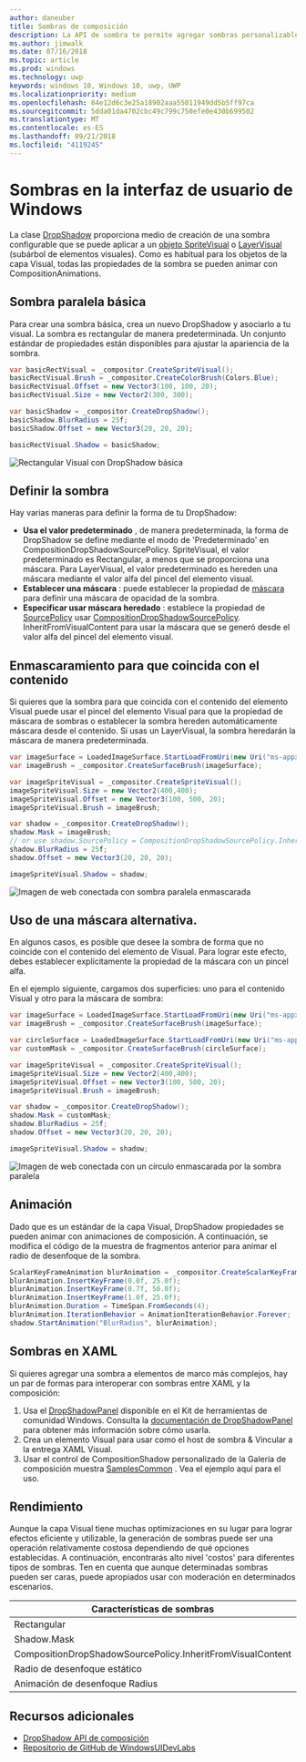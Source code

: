 ```yaml
---
author: daneuber
title: Sombras de composición
description: La API de sombra te permite agregar sombras personalizables dinámicas a contenido de la interfaz de usuario.
ms.author: jimwalk
ms.date: 07/16/2018
ms.topic: article
ms.prod: windows
ms.technology: uwp
keywords: windows 10, Windows 10, uwp, UWP
ms.localizationpriority: medium
ms.openlocfilehash: 84e12d6c3e25a18902aaa55011949dd5b5ff97ca
ms.sourcegitcommit: 5dda01da4702cbc49c799c750efe0e430b699502
ms.translationtype: MT
ms.contentlocale: es-ES
ms.lasthandoff: 09/21/2018
ms.locfileid: "4119245"
---
```

# <a name="shadows-in-windows-ui"></a>Sombras en la interfaz de usuario de Windows

La clase [DropShadow](/uwp/api/Windows.UI.Composition.DropShadow) proporciona medio de creación de una sombra configurable que se puede aplicar a un [objeto SpriteVisual](/uwp/api/windows.ui.composition.spritevisual) o [LayerVisual](/uwp/api/windows.ui.composition.layervisual) (subárbol de elementos visuales). Como es habitual para los objetos de la capa Visual, todas las propiedades de la sombra se pueden animar con CompositionAnimations.

## <a name="basic-drop-shadow"></a>Sombra paralela básica

Para crear una sombra básica, crea un nuevo DropShadow y asociarlo a tu visual. La sombra es rectangular de manera predeterminada. Un conjunto estándar de propiedades están disponibles para ajustar la apariencia de la sombra.

```cs
var basicRectVisual = _compositor.CreateSpriteVisual();
basicRectVisual.Brush = _compositor.CreateColorBrush(Colors.Blue);
basicRectVisual.Offset = new Vector3(100, 100, 20);
basicRectVisual.Size = new Vector2(300, 300);

var basicShadow = _compositor.CreateDropShadow();
basicShadow.BlurRadius = 25f;
basicShadow.Offset = new Vector3(20, 20, 20);

basicRectVisual.Shadow = basicShadow;
```

![Rectangular Visual con DropShadow básica](images/rectangular-dropshadow.png)

## <a name="shaping-the-shadow"></a>Definir la sombra

Hay varias maneras para definir la forma de tu DropShadow:

- **Usa el valor predeterminado** , de manera predeterminada, la forma de DropShadow se define mediante el modo de 'Predeterminado' en CompositionDropShadowSourcePolicy. SpriteVisual, el valor predeterminado es Rectangular, a menos que se proporciona una máscara. Para LayerVisual, el valor predeterminado es hereden una máscara mediante el valor alfa del pincel del elemento visual.
- **Establecer una máscara** : puede establecer la propiedad de [máscara](/uwp/api/windows.ui.composition.dropshadow.mask) para definir una máscara de opacidad de la sombra.
- **Especificar usar máscara heredado** : establece la propiedad de [SourcePolicy](/uwp/api/windows.ui.composition.dropshadow.sourcepolicy) usar [CompositionDropShadowSourcePolicy](/uwp/api/windows.ui.composition.compositiondropshadowsourcepolicy). InheritFromVisualContent para usar la máscara que se generó desde el valor alfa del pincel del elemento visual.

## <a name="masking-to-match-your-content"></a>Enmascaramiento para que coincida con el contenido

Si quieres que la sombra para que coincida con el contenido del elemento Visual puede usar el pincel del elemento Visual para que la propiedad de máscara de sombras o establecer la sombra hereden automáticamente máscara desde el contenido. Si usas un LayerVisual, la sombra heredarán la máscara de manera predeterminada.

```cs
var imageSurface = LoadedImageSurface.StartLoadFromUri(new Uri("ms-appx:///Assets/myImage.png"));
var imageBrush = _compositor.CreateSurfaceBrush(imageSurface);

var imageSpriteVisual = _compositor.CreateSpriteVisual();
imageSpriteVisual.Size = new Vector2(400,400);
imageSpriteVisual.Offset = new Vector3(100, 500, 20);
imageSpriteVisual.Brush = imageBrush;

var shadow = _compositor.CreateDropShadow();
shadow.Mask = imageBrush;
// or use shadow.SourcePolicy = CompositionDropShadowSourcePolicy.InheritFromVisualContent;
shadow.BlurRadius = 25f;
shadow.Offset = new Vector3(20, 20, 20);

imageSpriteVisual.Shadow = shadow;
```

![Imagen de web conectada con sombra paralela enmascarada](images/ms-brand-web-dropshadow.png)

## <a name="using-an-alternative-mask"></a>Uso de una máscara alternativa.

En algunos casos, es posible que desee la sombra de forma que no coincide con el contenido del elemento de Visual. Para lograr este efecto, debes establecer explícitamente la propiedad de la máscara con un pincel alfa.

En el ejemplo siguiente, cargamos dos superficies: uno para el contenido Visual y otro para la máscara de sombra:

```cs
var imageSurface = LoadedImageSurface.StartLoadFromUri(new Uri("ms-appx:///Assets/myImage.png"));
var imageBrush = _compositor.CreateSurfaceBrush(imageSurface);

var circleSurface = LoadedImageSurface.StartLoadFromUri(new Uri("ms-appx:///Assets/myCircleImage.png"));
var customMask = _compositor.CreateSurfaceBrush(circleSurface);

var imageSpriteVisual = _compositor.CreateSpriteVisual();
imageSpriteVisual.Size = new Vector2(400,400);
imageSpriteVisual.Offset = new Vector3(100, 500, 20);
imageSpriteVisual.Brush = imageBrush;

var shadow = _compositor.CreateDropShadow();
shadow.Mask = customMask;
shadow.BlurRadius = 25f;
shadow.Offset = new Vector3(20, 20, 20);

imageSpriteVisual.Shadow = shadow;
```

![Imagen de web conectada con un círculo enmascarada por la sombra paralela](images/ms-brand-web-masked-dropshadow.png)

## <a name="animating"></a>Animación

Dado que es un estándar de la capa Visual, DropShadow propiedades se pueden animar con animaciones de composición. A continuación, se modifica el código de la muestra de fragmentos anterior para animar el radio de desenfoque de la sombra.

```cs
ScalarKeyFrameAnimation blurAnimation = _compositor.CreateScalarKeyFrameAnimation();
blurAnimation.InsertKeyFrame(0.0f, 25.0f);
blurAnimation.InsertKeyFrame(0.7f, 50.0f);
blurAnimation.InsertKeyFrame(1.0f, 25.0f);
blurAnimation.Duration = TimeSpan.FromSeconds(4);
blurAnimation.IterationBehavior = AnimationIterationBehavior.Forever;
shadow.StartAnimation("BlurRadius", blurAnimation);
```

## <a name="shadows-in-xaml"></a>Sombras en XAML

Si quieres agregar una sombra a elementos de marco más complejos, hay un par de formas para interoperar con sombras entre XAML y la composición:

1. Usa el [DropShadowPanel](https://github.com/Microsoft/UWPCommunityToolkit/blob/master/Microsoft.Toolkit.Uwp.UI.Controls/DropShadowPanel/DropShadowPanel.Properties.cs) disponible en el Kit de herramientas de comunidad Windows. Consulta la [documentación de DropShadowPanel](https://docs.microsoft.com/windows/uwpcommunitytoolkit/controls/DropShadowPanel) para obtener más información sobre cómo usarla.
1. Crea un elemento Visual para usar como el host de sombra & Vincular a la entrega XAML Visual.
1. Usar el control de CompositionShadow personalizado de la Galería de composición muestra [SamplesCommon](https://github.com/Microsoft/WindowsUIDevLabs/tree/master/SamplesCommon/SamplesCommon) . Vea el ejemplo aquí para el uso.

## <a name="performance"></a>Rendimiento

Aunque la capa Visual tiene muchas optimizaciones en su lugar para lograr efectos eficiente y utilizable, la generación de sombras puede ser una operación relativamente costosa dependiendo de qué opciones establecidas. A continuación, encontrarás alto nivel 'costos' para diferentes tipos de sombras. Ten en cuenta que aunque determinadas sombras pueden ser caras, puede apropiados usar con moderación en determinados escenarios.

Características de sombras| Coste
------------- | -------------
Rectangular    | Low
Shadow.Mask      | Alto
CompositionDropShadowSourcePolicy.InheritFromVisualContent | Alto
Radio de desenfoque estático | Low
Animación de desenfoque Radius | Alto

## <a name="additional-resources"></a>Recursos adicionales

- [DropShadow API de composición](/uwp/api/Windows.UI.Composition.DropShadow)
- [Repositorio de GitHub de WindowsUIDevLabs](https://github.com/Microsoft/WindowsUIDevLabs)